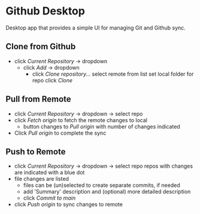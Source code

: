 # Github Desktop
Desktop app that provides a simple UI for managing Git and Github sync.
## Clone from Github
- click *Current Repository* -> dropdown  
	- click *Add* -> dropdown 
		- click *Clone repository...*
			select remote from list
			set local folder for repo
			click *Clone*
## Pull from Remote
- click *Current Repository* -> dropdown  -> select repo
- click *Fetch origin* to fetch the remote changes to local
	- button changes to *Pull origin* with number of changes indicated
- Click *Pull origin* to complete the sync
## Push to Remote
- click *Current Repository* -> dropdown  -> select repo
	repos with changes are indicated with a blue dot
- file changes are listed
	- files can be (un)selected to create separate commits, if needed 
	- add 'Summary' description and (optional) more detailed description
	- click *Commit to main*
- click *Push origin* to sync changes to remote

